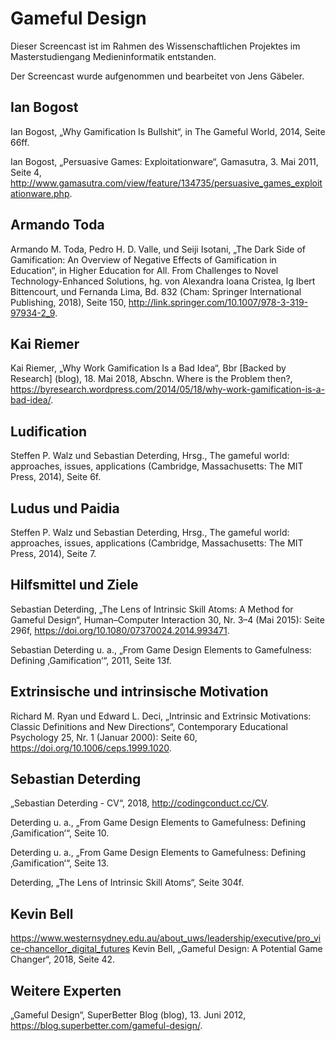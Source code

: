 Gameful Design
==============

Dieser Screencast ist im Rahmen des Wissenschaftlichen Projektes im Masterstudiengang Medieninformatik entstanden.

Der Screencast wurde aufgenommen und bearbeitet von Jens Gäbeler.

## Ian Bogost
Ian Bogost, „Why Gamification Is Bullshit“, in The Gameful World, 2014, Seite 66ff.

Ian Bogost, „Persuasive Games: Exploitationware“, Gamasutra, 3. Mai 2011, Seite 4, http://www.gamasutra.com/view/feature/134735/persuasive_games_exploitationware.php.

## Armando Toda
Armando M. Toda, Pedro H. D. Valle, und Seiji Isotani, „The Dark Side of Gamification: An Overview of Negative Effects of Gamification in Education“, in Higher Education for All. From Challenges to Novel Technology-Enhanced Solutions, hg. von Alexandra Ioana Cristea, Ig Ibert Bittencourt, und Fernanda Lima, Bd. 832 (Cham: Springer International Publishing, 2018), Seite 150, http://link.springer.com/10.1007/978-3-319-97934-2_9.

## Kai Riemer
Kai Riemer, „Why Work Gamification Is a Bad Idea“, Bbr [Backed by Research] (blog), 18. Mai 2018, Abschn. Where is the Problem then?, https://byresearch.wordpress.com/2014/05/18/why-work-gamification-is-a-bad-idea/.

## Ludification
Steffen P. Walz und Sebastian Deterding, Hrsg., The gameful world: approaches, issues, applications (Cambridge, Massachusetts: The MIT Press, 2014), Seite 6f.

## Ludus und Paidia
Steffen P. Walz und Sebastian Deterding, Hrsg., The gameful world: approaches, issues, applications (Cambridge, Massachusetts: The MIT Press, 2014), Seite 7.

## Hilfsmittel und Ziele
Sebastian Deterding, „The Lens of Intrinsic Skill Atoms: A Method for Gameful Design“, Human–Computer Interaction 30, Nr. 3–4 (Mai 2015): Seite 296f, https://doi.org/10.1080/07370024.2014.993471.

Sebastian Deterding u. a., „From Game Design Elements to Gamefulness: Defining ‚Gamification‘“, 2011, Seite 13f.

## Extrinsische und intrinsische Motivation
Richard M. Ryan und Edward L. Deci, „Intrinsic and Extrinsic Motivations: Classic Definitions and New Directions“, Contemporary Educational Psychology 25, Nr. 1 (Januar 2000): Seite 60, https://doi.org/10.1006/ceps.1999.1020.

## Sebastian Deterding
„Sebastian Deterding - CV“, 2018, http://codingconduct.cc/CV.

Deterding u. a., „From Game Design Elements to Gamefulness: Defining ‚Gamification‘“, Seite 10.

Deterding u. a., „From Game Design Elements to Gamefulness: Defining ‚Gamification‘“, Seite 13.

Deterding, „The Lens of Intrinsic Skill Atoms“, Seite 304f.

## Kevin Bell
https://www.westernsydney.edu.au/about_uws/leadership/executive/pro_vice-chancellor_digital_futures
Kevin Bell, „Gameful Design: A Potential Game Changer“, 2018, Seite 42.

## Weitere Experten
„Gameful Design“, SuperBetter Blog (blog), 13. Juni 2012, https://blog.superbetter.com/gameful-design/.

